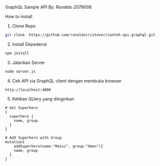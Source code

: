 GraphQL Sample API
By: Ronaldo 2079006


How to install
1. Clone Repo
```bash
git clone  https://github.com/ronaldocristover/contoh-api-graphql.git
```

2. Install Depedensi
```bash
npm install
```

3. Jalankan Server
```bash
node server.js
```

4. Cek API via GraphQL client dengan membuka browser
```
http://localhost:4000
```

5. Ketikan QUery yang diinginkan
```
# Get Superhero
{
  superhero {
    name, group
  }
}
```
```
# Add Superhero with Group
mutation{
	addSuperhero(name:"Messi", group:"Xmen"){
    name, group
  }
}
```